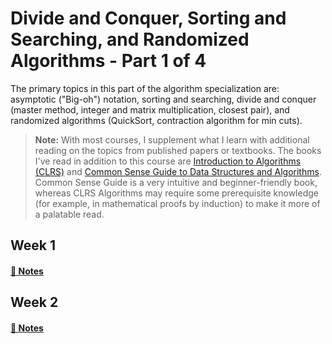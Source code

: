 # Divide and Conquer, Sorting and Searching, and Randomized Algorithms - Part 1 of 4

The primary topics in this part of the algorithm specialization are: asymptotic ("Big-oh") notation, sorting and searching, divide and conquer (master method, integer and matrix multiplication, closest pair), and randomized algorithms (QuickSort, contraction algorithm for min cuts).

> **Note:** With most courses, I supplement what I learn with additional reading on the topics from published papers or textbooks. The books I've read in addition to this course are [Introduction to Algorithms (CLRS)](https://www.amazon.com/Introduction-Algorithms-3rd-MIT-Press/dp/0262033844/ref=sr_1_2?crid=WFN9GGKJHG4X&keywords=introduction+to+algorithms&qid=1649899653&sprefix=introduction%2Caps%2C142&sr=8-2) and [Common Sense Guide to Data Structures and Algorithms](https://www.amazon.com/Common-Sense-Guide-Structures-Algorithms-Second/dp/1680507222/ref=sr_1_1?crid=2NK8TWOMWZIXW&keywords=common+sense+guide+to+data+structures+and+algorithms&qid=1649899679&sprefix=common+sense+%2Caps%2C167&sr=8-1). Common Sense Guide is a very intuitive and beginner-friendly book, whereas CLRS Algorithms may require some prerequisite knowledge (for example, in mathematical proofs by induction) to make it more of a palatable read.

## Week 1
#### [📓 Notes](week1-notes.md)

## Week 2
#### [📓 Notes](week2-notes.md)
